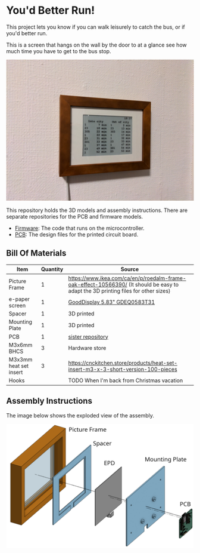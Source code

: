 # You'd Better Run!

This project lets you know if you can walk leisurely to catch the bus, or if you'd better run.

This is a screen that hangs on the wall by the door to at a glance see how much time you have to get to the bus stop.

![Image of the completed project hanging on the wall](https://github.com/youdbetterrun/.github/raw/main/profile/image.jpg)

This repository holds the 3D models and assembly instructions.
There are separate repositories for the PCB and firmware models.
- [Firmware](https://github.com/youdbetterrun/youdbetterrun-firmware): The code that runs on the microcontroller.
- [PCB](https://github.com/youdbetterrun/youdbetterrun-pcb): The design files for the printed circuit board.

## Bill Of Materials

| Item                   | Quantity | Source                                                                                                                             |
| ---------------------- | -------- | ---------------------------------------------------------------------------------------------------------------------------------- |
| Picture Frame          |        1 | https://www.ikea.com/ca/en/p/roedalm-frame-oak-effect-10566390/ (It should be easy to adapt the 3D printing files for other sizes) |
| e-paper screen         |        1 | [GoodDisplay 5.83" GDEQ0583T31](https://www.good-display.com/product/444.html)                                                     |
| Spacer                 |        1 | 3D printed                                                                                                                         |
| Mounting Plate         |        1 | 3D printed                                                                                                                         |
| PCB                    |        1 | [sister repository](https://github.com/youdbetterrun/youdbetterrun-pcb)                                                            |
| M3x6mm BHCS            |        3 | Hardware store                                                                                                                     |
| M3x3mm heat set insert |        3 | https://cnckitchen.store/products/heat-set-insert-m3-x-3-short-version-100-pieces                                                  |
| Hooks                  |          | TODO When I'm back from Christmas vacation                                                                                         |

## Assembly Instructions

The image below shows the exploded view of the assembly.

![Exploded view](./docs/exploded_view.png)
